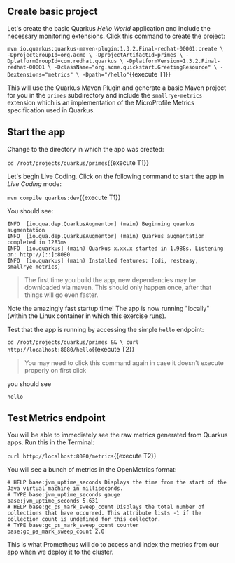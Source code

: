 ## Create basic project

Let's create the basic Quarkus _Hello World_ application and include the necessary monitoring extensions. Click this command to create the project:

`mvn io.quarkus:quarkus-maven-plugin:1.3.2.Final-redhat-00001:create \
    -DprojectGroupId=org.acme \
    -DprojectArtifactId=primes \
    -DplatformGroupId=com.redhat.quarkus \
    -DplatformVersion=1.3.2.Final-redhat-00001 \
    -DclassName="org.acme.quickstart.GreetingResource" \
    -Dextensions="metrics" \
    -Dpath="/hello"`{{execute T1}}

This will use the Quarkus Maven Plugin and generate a basic Maven project for you in the `primes` subdirectory and include the `smallrye-metrics` extension which is an implementation of the MicroProfile Metrics specification used in Quarkus.

## Start the app

Change to the directory in which the app was created:

`cd /root/projects/quarkus/primes`{{execute T1}}

Let's begin Live Coding. Click on the following command to start the app in _Live Coding_ mode:

`mvn compile quarkus:dev`{{execute T1}}

You should see:

```console
INFO  [io.qua.dep.QuarkusAugmentor] (main) Beginning quarkus augmentation
INFO  [io.qua.dep.QuarkusAugmentor] (main) Quarkus augmentation completed in 1283ms
INFO  [io.quarkus] (main) Quarkus x.xx.x started in 1.988s. Listening on: http://[::]:8080
INFO  [io.quarkus] (main) Installed features: [cdi, resteasy, smallrye-metrics]
```
> The first time you build the app, new dependencies may be downloaded via maven. This should only happen once, after that things will go even faster.

Note the amazingly fast startup time! The app is now running "locally" (within the Linux container in which this exercise runs).

Test that the app is running by accessing the simple `hello` endpoint:

`cd /root/projects/quarkus/primes && \
  curl http://localhost:8080/hello`{{execute T2}}

> You may need to click this command again in case it doesn't execute properly on first click

you should see

```console
hello
```

## Test Metrics endpoint

You will be able to immediately see the raw metrics generated from Quarkus apps. Run this in the Terminal:

`curl http://localhost:8080/metrics`{{execute T2}}

You will see a bunch of metrics in the OpenMetrics format:

```
# HELP base:jvm_uptime_seconds Displays the time from the start of the Java virtual machine in milliseconds.
# TYPE base:jvm_uptime_seconds gauge
base:jvm_uptime_seconds 5.631
# HELP base:gc_ps_mark_sweep_count Displays the total number of collections that have occurred. This attribute lists -1 if the collection count is undefined for this collector.
# TYPE base:gc_ps_mark_sweep_count counter
base:gc_ps_mark_sweep_count 2.0
```

This is what Prometheus will do to access and index the metrics from our app when we deploy it to the cluster.
